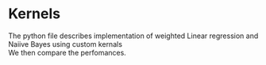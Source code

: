 # Kernels

The python file describes implementation of weighted Linear regression and Naiive Bayes using custom kernals <br/>
We then compare the perfomances.